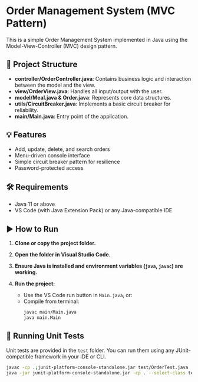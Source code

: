 # Order Management System (MVC Pattern)

This is a simple Order Management System implemented in Java using the Model-View-Controller (MVC) design pattern.

## 📁 Project Structure

- **controller/OrderController.java**: Contains business logic and interaction between the model and the view.
- **view/OrderView.java**: Handles all input/output with the user.
- **model/Meal.java & Order.java**: Represents core data structures.
- **utils/CircuitBreaker.java**: Implements a basic circuit breaker for reliability.
- **main/Main.java**: Entry point of the application.

## 💡 Features

- Add, update, delete, and search orders
- Menu-driven console interface
- Simple circuit breaker pattern for resilience
- Password-protected access

## 🛠 Requirements

- Java 11 or above
- VS Code (with Java Extension Pack) or any Java-compatible IDE

## ▶️ How to Run

1. **Clone or copy the project folder.**
2. **Open the folder in Visual Studio Code.**
3. **Ensure Java is installed and environment variables (`java`, `javac`) are working.**
4. **Run the project:**

   - Use the VS Code run button in `Main.java`, or:
   - Compile from terminal:
     ```bash
     javac main/Main.java
     java main.Main
     ```

## 🧪 Running Unit Tests

Unit tests are provided in the `test` folder. You can run them using any JUnit-compatible framework in your IDE or CLI.

```bash
javac -cp .;junit-platform-console-standalone.jar test/OrderTest.java
java -jar junit-platform-console-standalone.jar -cp . --select-class test.OrderTest
